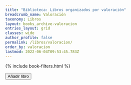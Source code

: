 ```yaml
---
title: "Biblioteca: Libros organizados por valoración"
breadcrumb_name: Valoración
taxonomy: Libros
layout: books_archive-valoracion
entries_layout: grid
classes: wide
author_profile: false
permalink: /libros/valoracion/
order_by: valoracion
lastmod: 2022-06-04T09:53:45.783Z
---
```


{% include book-filters.html %}
<div>
    <span class="d-inline">
        <button class="btn btn-sm btn-primary" id="new-item" style="">
            <i class="fas fa-fw fa-plus"></i> Añadir libro
        </button>
    </span>
</div>


